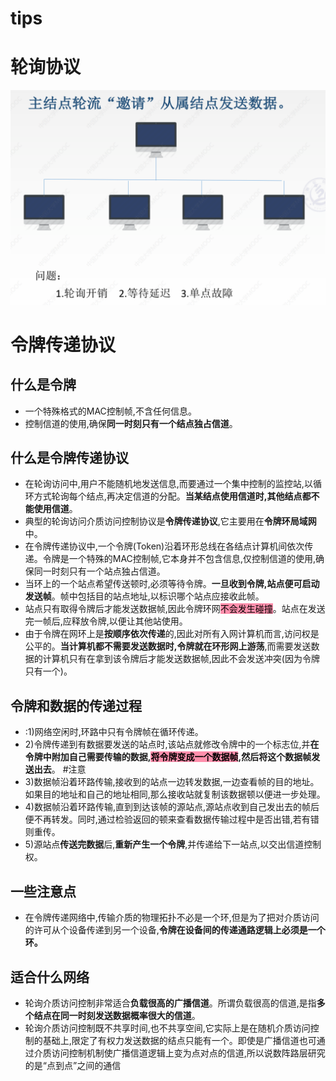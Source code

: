 # tips

# 轮询协议
![](attachments/Pasted%20image%2020221008213514.png)
# 令牌传递协议
## 什么是令牌
- 一个特殊格式的MAC控制帧,不含任何信息。
- 控制信道的使用,确保**同一时刻只有一个结点独占信道**。
## 什么是令牌传递协议
- 在轮询访问中,用户不能随机地发送信息,而要通过一个集中控制的监控站,以循环方式轮询每个结点,再决定信道的分配。**当某结点使用信道时,其他结点都不能使用信道**。
- 典型的轮询访问介质访问控制协议是**令牌传递协议**,它主要用在**令牌环局域网**中。
- 在令牌传递协议中,一个令牌(Token)沿着环形总线在各结点计算机间依次传递。令牌是一个特殊的MAC控制帧,它本身并不包含信息,仅控制信道的使用,确保同一时刻只有一个站点独占信道。
- 当环上的一个站点希望传送顿时,必须等待令牌。**一旦收到令牌,站点便可启动发送帧**。帧中包括目的站点地址,以标识哪个站点应接收此帧。
- 站点只有取得令牌后才能发送数据帧,因此令牌环网<mark style="background: #FF5582A6;">不会发生碰撞</mark>。站点在发送完一帧后,应释放令牌,以便让其他站使用。
- 由于令牌在网环上是**按顺序依次传递**的,因此对所有入网计算机而言,访问权是公平的。**当计算机都不需要发送数据时,令牌就在环形网上游荡**,而需要发送数据的计算机只有在拿到该令牌后才能发送数据帧,因此不会发送冲突(因为令牌只有一个)。
## 令牌和数据的传递过程
- :1)网络空闲时,环路中只有令牌帧在循环传递。
- 2)令牌传递到有数据要发送的站点时,该站点就修改令牌中的一个标志位,并**在令牌中附加自己需要传输的数据,<mark style="background: #FF5582A6;">将令牌变成一个数据帧</mark>,然后将这个数据帧发送出去**。 #注意
- 3)数据帧沿着环路传输,接收到的站点一边转发数据,一边查看帧的目的地址。如果目的地址和自己的地址相同,那么接收站就复制该数据顿以便进一步处理。
- 4)数据帧沿着环路传输,直到到达该帧的源站点,源站点收到自己发出去的帧后便不再转发。同时,通过检验返回的顿来查看数据传输过程中是否出错,若有错则重传。
- 5)源站点**传送完数据**后,**重新产生一个令牌**,并传递给下一站点,以交出信道控制权。

## 一些注意点
- 在令牌传递网络中,传输介质的物理拓扑不必是一个环,但是为了把对介质访问的许可从个设备传递到另一个设备,**令牌在设备间的传递通路逻辑上必须是一个环。**
## 适合什么网络
- 轮询介质访问控制非常适合**负载很高的广播信道**。所谓负载很高的信道,是指**多个结点在同一时刻发送数据概率很大的信道**。
- 轮询介质访问控制既不共享时间,也不共享空间,它实际上是在随机介质访问控制的基础上,限定了有权力发送数据的结点只能有一个。即使是广播信道也可通过介质访问控制机制使广播信道逻辑上变为点对点的信道,所以说数阵路层研究的是“点到点”之间的通信

